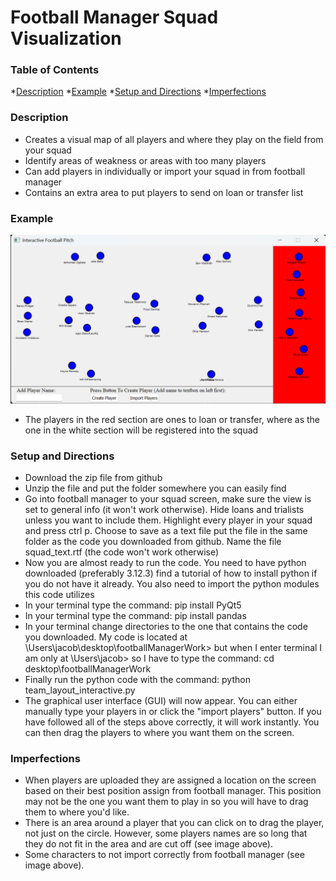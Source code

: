 # Football Manager Squad Visualization

<!-- START doctoc -->
### Table of Contents
*[Description](#description)
*[Example](#example)
*[Setup and Directions](#setup-and-directions)
*[Imperfections](#imperfections)
<!-- END doctoc -->

### Description
* Creates a visual map of all players and where they play on the field from your squad
* Identify areas of weakness or areas with too many players
* Can add players in individually or import your squad in from football manager
* Contains an extra area to put players to send on loan or transfer list

### Example
![alt text](fmSquadVisualization.png)
* The players in the red section are ones to loan or transfer, where as the one in the white section will be registered into the squad

### Setup and Directions
* Download the zip file from github
* Unzip the file and put the folder somewhere you can easily find
* Go into football manager to your squad screen, make sure the view is set to general info (it won't work otherwise). Hide loans and trialists unless you want to include them. Highlight every player in your squad and press ctrl p. Choose to save as a text file put the file in the same folder as the code you downloaded from github. Name the file squad_text.rtf (the code won't work otherwise)
* Now you are almost ready to run the code. You need to have python downloaded (preferably 3.12.3) find a tutorial of how to install python if you do not have it already. You also need to import the python modules this code utilizes
* In your terminal type the command: pip install PyQt5
* In your terminal type the command: pip install pandas
* In your terminal change directories to the one that contains the code you downloaded. My code is located at \Users\jacob\desktop\footballManagerWork> but when I enter terminal I am only at \Users\jacob> so I have to type the command: cd desktop\footballManagerWork
* Finally run the python code with the command: python team_layout_interactive.py
* The graphical user interface (GUI) will now appear. You can either manually type your players in or click the "import players" button. If you have followed all of the steps above correctly, it will work instantly. You can then drag the players to where you want them on the screen.

### Imperfections
* When players are uploaded they are assigned a location on the screen based on their best position assign from football manager. This position may not be the one you want them to play in so you will have to drag them to where you'd like.
* There is an area around a player that you can click on to drag the player, not just on the circle. However, some players names are so long that they do not fit in the area and are cut off (see image above).
* Some characters to not import correctly from football manager (see image above).